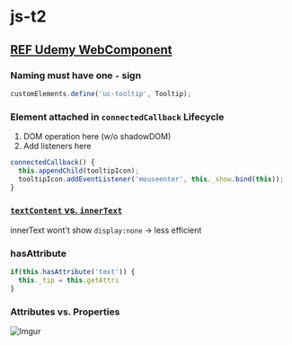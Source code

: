 # js-t2

## [REF Udemy WebComponent](https://www.udemy.com/course/web-components-stenciljs-build-custom-html-elements)

### Naming must have one `-` sign
```js
customElements.define('uc-tooltip', Tooltip);
```

### Element attached in `connectedCallback` Lifecycle
1. DOM operation here (w/o shadowDOM)
2. Add listeners here
```js
connectedCallback() {
  this.appendChild(tooltipIcon);
  tooltipIcon.addEventListener('mouseenter', this._show.bind(this));
}
```

### [`textContent` vs. `innerText`](https://stackoverflow.com/a/35213639)
innerText wont't show `display:none` -> less efficient

### hasAttribute
```js
if(this.hasAttribute('text')) {
  this._tip = this.getAttri
}
```

### Attributes vs. Properties
![Imgur](https://i.imgur.com/cxMT8wb.png)


